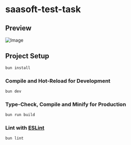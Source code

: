 # saasoft-test-task

## Preview

![Image](https://github.com/user-attachments/assets/c6808456-da71-4926-885d-d2d16bcf3059)

## Project Setup

```sh
bun install
```

### Compile and Hot-Reload for Development

```sh
bun dev
```

### Type-Check, Compile and Minify for Production

```sh
bun run build
```

### Lint with [ESLint](https://eslint.org/)

```sh
bun lint
```
